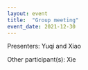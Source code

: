 ```yaml
---
layout: event
title:  "Group meeting"
event_date: 2021-12-30
---
```


Presenters: Yuqi and Xiao

Other participant(s): Xie
